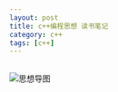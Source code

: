 ```yaml
---
layout: post
title: c++编程思想 读书笔记
category: c++
tags: [c++]
---
```

  

## 

![思想导图](https://wanghenshui.github.io/assets/img/thinking-in-c++.png )





